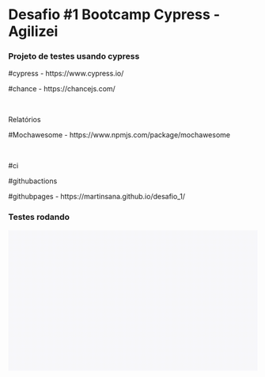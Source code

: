 <h1>Desafio #1 Bootcamp Cypress - <strong>Agilizei</strong></h1>

<h3> Projeto de testes usando cypress</h3>
<p>#cypress - https://www.cypress.io/</p>
<p>#chance -  https://chancejs.com/</p>
<br/>
<p>Relatórios</p>
<p>#Mochawesome - https://www.npmjs.com/package/mochawesome</p>
<br/>
<p>#ci</p>
<p>#githubactions</p>
<p>#githubpages - https://martinsana.github.io/desafio_1/</p>

<h3>Testes rodando</h3>

![Alt Text](https://github.com/martinsana/desafio_1/blob/main/register.spec.js.gif)

